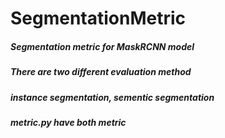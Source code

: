 # SegmentationMetric

##### Segmentation metric for MaskRCNN model 
##### There are two different evaluation method
##### instance segmentation, sementic segmentation

##### metric.py have both metric

